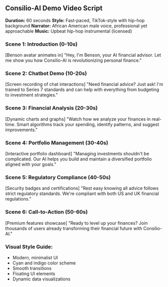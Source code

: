 ## Consilio-AI Demo Video Script

**Duration:** 60 seconds
**Style:** Fast-paced, TikTok-style with hip-hop background
**Narrator:** African American male voice, professional yet approachable
**Music:** Upbeat hip-hop instrumental (licensed)

### Scene 1: Introduction (0-10s)
[Benson avatar animates in]
"Hey, I'm Benson, your AI financial advisor. Let me show you how Consilio-AI is revolutionizing personal finance."

### Scene 2: Chatbot Demo (10-20s)
[Screen recording of chat interactions]
"Need financial advice? Just ask! I'm trained to Series 7 standards and can help with everything from budgeting to investment strategies."

### Scene 3: Financial Analysis (20-30s)
[Dynamic charts and graphs]
"Watch how we analyze your finances in real-time. Smart algorithms track your spending, identify patterns, and suggest improvements."

### Scene 4: Portfolio Management (30-40s)
[Interactive portfolio dashboard]
"Managing investments shouldn't be complicated. Our AI helps you build and maintain a diversified portfolio aligned with your goals."

### Scene 5: Regulatory Compliance (40-50s)
[Security badges and certifications]
"Rest easy knowing all advice follows strict regulatory standards. We're compliant with both US and UK financial regulations."

### Scene 6: Call-to-Action (50-60s)
[Premium features showcase]
"Ready to level up your finances? Join thousands of users already transforming their financial future with Consilio-AI."

### Visual Style Guide:
- Modern, minimalist UI
- Cyan and indigo color scheme
- Smooth transitions
- Floating UI elements
- Dynamic data visualizations